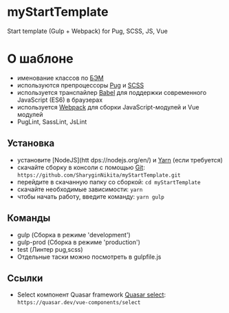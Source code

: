 # myStartTemplate
Start template (Gulp + Webpack) for Pug, SCSS, JS, Vue

# О шаблоне
* именование классов по [БЭМ](https://ru.bem.info/)
* используются препроцессоры [Pug](https://pugjs.org/) и [SCSS](https://sass-lang.com/)
* используется транспайлер [Babel](https://babeljs.io/) для поддержки современного JavaScript (ES6) в браузерах
* используется [Webpack](https://webpack.js.org/) для сборки JavaScript-модулей и Vue модулей
* PugLint, SassLint, JsLint

## Установка
* установите [NodeJS](htt dps://nodejs.org/en/) и [Yarn](https://yarnpkg.com/en/docs/install) (если требуется)
* скачайте сборку в консоли с помощью [Git](https://gicm.com/downloads): ````https://github.com/SharyginNikita/myStartTemplate.git````
* перейдите в скачанную папку со сборкой: ````cd myStartTemplate````
* скачайте необходимые зависимости: ````yarn````
* чтобы начать работу, введите команду: ````yarn gulp````

## Команды
* gulp (Сборка в режиме 'development')
* gulp-prod (Сборка в режиме 'production')
* test (Линтер pug,scss)
* Отдельные таски можно посмотреть в gulpfile.js


## Ссылки
* Select компонент Quasar framework [Quasar select](https://quasar.dev/vue-components/select): ````https://quasar.dev/vue-components/select````




